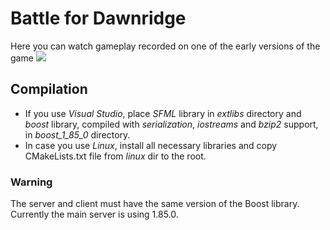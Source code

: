 # Battle for Dawnridge
Here you can watch gameplay recorded on one of the early versions of the game
[![](https://img.youtube.com/vi/bAOoODWE8Ok/0.jpg)](https://www.youtube.com/watch?v=bAOoODWE8Ok)
## Compilation
* If you use _Visual Studio_, place *SFML* library in _extlibs_ directory and *boost* library, compiled with *serialization*, *iostreams* and *bzip2* support, in _boost_1_85_0_ directory.
* In case you use _Linux_, install all necessary libraries and copy CMakeLists.txt file from _linux_ dir to the root.
### Warning
The server and client must have the same version of the Boost library. Currently the main server is using 1.85.0.